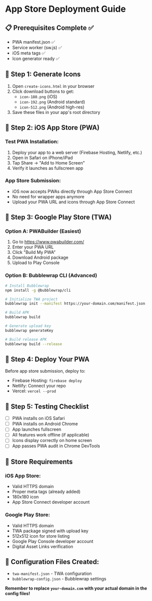 # App Store Deployment Guide

## 📋 Prerequisites Complete ✅
- PWA manifest.json ✅
- Service worker (sw.js) ✅
- iOS meta tags ✅
- Icon generator ready ✅

## 🎨 Step 1: Generate Icons
1. Open `create-icons.html` in your browser
2. Click download buttons to get:
   - `icon-180.png` (iOS)
   - `icon-192.png` (Android standard)
   - `icon-512.png` (Android high-res)
3. Save these files in your app's root directory

## 🍎 Step 2: iOS App Store (PWA)
### Test PWA Installation:
1. Deploy your app to a web server (Firebase Hosting, Netlify, etc.)
2. Open in Safari on iPhone/iPad
3. Tap Share → "Add to Home Screen"
4. Verify it launches as fullscreen app

### App Store Submission:
- iOS now accepts PWAs directly through App Store Connect
- No need for wrapper apps anymore
- Upload your PWA URL and icons through App Store Connect

## 🤖 Step 3: Google Play Store (TWA)

### Option A: PWABuilder (Easiest)
1. Go to https://www.pwabuilder.com/
2. Enter your PWA URL
3. Click "Build My PWA" 
4. Download Android package
5. Upload to Play Console

### Option B: Bubblewrap CLI (Advanced)
```bash
# Install Bubblewrap
npm install -g @bubblewrap/cli

# Initialize TWA project
bubblewrap init --manifest https://your-domain.com/manifest.json

# Build APK
bubblewrap build

# Generate upload key
bubblewrap generateKey

# Build release APK  
bubblewrap build --release
```

## 🚀 Step 4: Deploy Your PWA
Before app store submission, deploy to:
- Firebase Hosting: `firebase deploy`
- Netlify: Connect your repo
- Vercel: `vercel --prod`

## 🧪 Step 5: Testing Checklist
- [ ] PWA installs on iOS Safari
- [ ] PWA installs on Android Chrome  
- [ ] App launches fullscreen
- [ ] All features work offline (if applicable)
- [ ] Icons display correctly on home screen
- [ ] App passes PWA audit in Chrome DevTools

## 📱 Store Requirements
### iOS App Store:
- Valid HTTPS domain
- Proper meta tags (already added)
- 180x180 icon
- App Store Connect developer account

### Google Play Store:
- Valid HTTPS domain  
- TWA package signed with upload key
- 512x512 icon for store listing
- Google Play Console developer account
- Digital Asset Links verification

## 🔧 Configuration Files Created:
- `twa-manifest.json` - TWA configuration
- `bubblewrap-config.json` - Bubblewrap settings

**Remember to replace `your-domain.com` with your actual domain in the config files!**